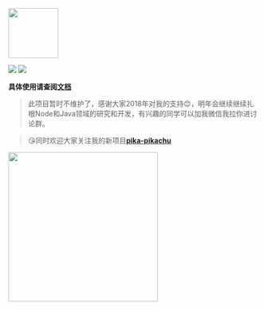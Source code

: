 <img width="100" src="http://pkdydm5fm.bkt.clouddn.com/egg.png"/>

<p>
  <img src="https://img.shields.io/badge/version-1.0.7-ff69b4.svg"/>
  <img src="https://img.shields.io/packagist/l/doctrine/orm.svg"/>
</p>

**具体使用请查阅[文档](http://super2god.github.io/egg-shell-decorators)**

> 此项目暂时不维护了，感谢大家2018年对我的支持:blush:，明年会继续继续扎根Node和Java领域的研究和开发，有兴趣的同学可以加我微信我拉你进讨论群。

> :kissing_heart:同时欢迎大家关注我的新项目[**pika-pikachu**](https://github.com/super2god/pika-pikachu)

<img width="300" src="http://pkdydm5fm.bkt.clouddn.com/wxqrcode.jpeg"/>
